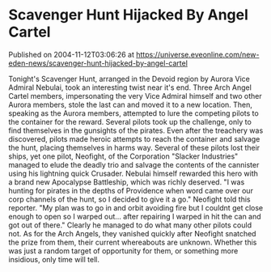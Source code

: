 # Scavenger Hunt Hijacked By Angel Cartel
Published on 2004-11-12T03:06:26 at https://universe.eveonline.com/new-eden-news/scavenger-hunt-hijacked-by-angel-cartel

Tonight's Scavenger Hunt, arranged in the Devoid region by Aurora Vice Admiral Nebulai, took an interesting twist near it's end. Three Arch Angel Cartel members, impersonating the very Vice Admiral himself and two other Aurora members, stole the last can and moved it to a new location. Then, speaking as the Aurora members, attempted to lure the competing pilots to the container for the reward. Several pilots took up the challenge, only to find themselves in the gunsights of the pirates. Even after the treachery was discovered, pilots made heroic attempts to reach the container and salvage the hunt, placing themselves in harms way. Several of these pilots lost their ships, yet one pilot, Neofight, of the Corporation "Slacker Industries" managed to elude the deadly trio and salvage the contents of the cannister using his lightning quick Crusader. Nebulai himself rewarded this hero with a brand new Apocalypse Battleship, which was richly deserved. "I was hunting for pirates in the depths of Providence when word came over our corp channels of the hunt, so I decided to give it a go." Neofight told this reporter. "My plan was to go in and orbit avoiding fire but I couldnt get close enough to open so I warped out... after repairing I warped in hit the can and got out of there." Clearly he managed to do what many other pilots could not. As for the Arch Angels, they vanished quickly after Neofight snatched the prize from them, their current whereabouts are unknown. Whether this was just a random target of opportunity for them, or something more insidious, only time will tell.
